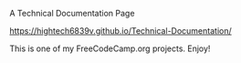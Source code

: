 A Technical Documentation Page

https://hightech6839v.github.io/Technical-Documentation/

This is one of my FreeCodeCamp.org projects. Enjoy!
